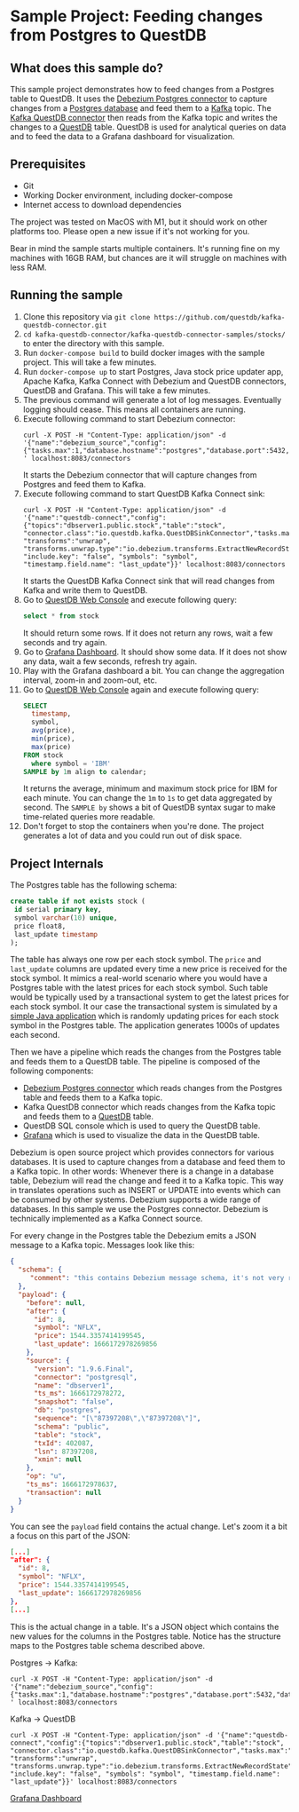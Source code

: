 # Sample Project: Feeding changes from Postgres to QuestDB
## What does this sample do?
This sample project demonstrates how to feed changes from a Postgres table to QuestDB. It uses the [Debezium Postgres connector](https://debezium.io/documentation/reference/1.9/connectors/postgresql.html) to capture changes from a [Postgres database](https://www.postgresql.org/) and feed them to a [Kafka](https://kafka.apache.org/) topic. The [Kafka QuestDB connector](https://github.com/questdb/kafka-questdb-connector) then reads from the Kafka topic and writes the changes to a [QuestDB](questdb.io/) table. QuestDB is used for analytical queries on data and to feed the data to a Grafana dashboard for visualization.

## Prerequisites
- Git
- Working Docker environment, including docker-compose
- Internet access to download dependencies

The project was tested on MacOS with M1, but it should work on other platforms too. Please open a new issue if it's not working for you.

Bear in mind the sample starts multiple containers. It's running fine on my machines with 16GB RAM, but chances are it will struggle on machines with less RAM.

## Running the sample
1. Clone this repository via `git clone https://github.com/questdb/kafka-questdb-connector.git`
2. `cd kafka-questdb-connector/kafka-questdb-connector-samples/stocks/` to enter the directory with this sample.
3. Run `docker-compose build` to build docker images with the sample project. This will take a few minutes.
4. Run `docker-compose up` to start Postgres, Java stock price updater app, Apache Kafka, Kafka Connect with Debezium and QuestDB connectors, QuestDB and Grafana. This will take a few minutes.
5. The previous command will generate a lot of log messages. Eventually logging should cease. This means all containers are running. 
6. Execute following command to start Debezium connector:
    ```shell
    curl -X POST -H "Content-Type: application/json" -d  '{"name":"debezium_source","config":{"tasks.max":1,"database.hostname":"postgres","database.port":5432,"database.user":"postgres","database.password":"postgres","connector.class":"io.debezium.connector.postgresql.PostgresConnector","database.dbname":"postgres","database.server.name":"dbserver1"}} ' localhost:8083/connectors
    ```
   It starts the Debezium connector that will capture changes from Postgres and feed them to Kafka.
7. Execute following command to start QuestDB Kafka Connect sink:
    ```shell
    curl -X POST -H "Content-Type: application/json" -d '{"name":"questdb-connect","config":{"topics":"dbserver1.public.stock","table":"stock", "connector.class":"io.questdb.kafka.QuestDBSinkConnector","tasks.max":"1","key.converter":"org.apache.kafka.connect.storage.StringConverter","value.converter":"org.apache.kafka.connect.json.JsonConverter","host":"questdb", "transforms":"unwrap", "transforms.unwrap.type":"io.debezium.transforms.ExtractNewRecordState", "include.key": "false", "symbols": "symbol", "timestamp.field.name": "last_update"}}' localhost:8083/connectors
    ```
   It starts the QuestDB Kafka Connect sink that will read changes from Kafka and write them to QuestDB.
8. Go to [QuestDB Web Console](http://localhost:19000/) and execute following query:
    ```sql
    select * from stock
    ```
   It should return some rows. If it does not return any rows, wait a few seconds and try again.
9. Go to [Grafana Dashboard](http://localhost:3000/d/stocks/stocks?orgId=1&refresh=5s&viewPanel=2). It should show some data. If it does not show any data, wait a few seconds, refresh try again.
10. Play with the Grafana dashboard a bit. You can change the aggregation interval, zoom-in and zoom-out, etc.
11. Go to [QuestDB Web Console](http://localhost:19000/) again and execute following query:
    ```sql
    SELECT
      timestamp,
      symbol,
      avg(price),
      min(price),
      max(price)
    FROM stock
      where symbol = 'IBM'
    SAMPLE by 1m align to calendar;
    ```
    It returns the average, minimum and maximum stock price for IBM for each minute. You can change the `1m` to `1s` to get data aggregated by second. The `SAMPLE by` shows a bit of QuestDB syntax sugar to make time-related queries more readable. 
12. Don't forget to stop the containers when you're done. The project generates a lot of data and you could run out of disk space. 

## Project Internals
The Postgres table has the following schema:
```sql
create table if not exists stock (
 id serial primary key,
 symbol varchar(10) unique,
 price float8,
 last_update timestamp
);
```
The table has always one row per each stock symbol. The `price` and `last_update` columns are updated every time a new price is received for the stock symbol. It mimics a real-world scenario where you would have a Postgres table with the latest prices for each stock symbol. Such table would be typically used by a transactional system to get the latest prices for each stock symbol. It our case the transactional system is simulated by a [simple Java application](src/main/java/io/questdb/kafka/samples/StockService.java) which is randomly updating prices for each stock symbol in the Postgres table. The application generates 1000s of updates each second. 

Then we have a pipeline which reads the changes from the Postgres table and feeds them to a QuestDB table. The pipeline is composed of the following components:
- [Debezium Postgres connector](https://debezium.io/documentation/reference/1.9/connectors/postgresql.html) which reads changes from the Postgres table and feeds them to a Kafka topic.
- Kafka QuestDB connector which reads changes from the Kafka topic and feeds them to a [QuestDB](https://questdb.io) table.
- QuestDB SQL console which is used to query the QuestDB table.
- [Grafana](https://grafana.com/) which is used to visualize the data in the QuestDB table.

Debezium is open source project which provides connectors for various databases. It is used to capture changes from a database and feed them to a Kafka topic. In other words: Whenever there is a change in a database table, Debezium will read the change and feed it to a Kafka topic. This way in translates operations such as INSERT or UPDATE into events which can be consumed by other systems. Debezium supports a wide range of databases. In this sample we use the Postgres connector. Debezium is technically implemented as a Kafka Connect source. 

For every change in the Postgres table the Debezium emits a JSON message to a Kafka topic. Messages look like this:
```json
{
  "schema": {
     "comment": "this contains Debezium message schema, it's not very relevant for this sample"
  },
  "payload": {
    "before": null,
    "after": {
      "id": 8,
      "symbol": "NFLX",
      "price": 1544.3357414199545,
      "last_update": 1666172978269856
    },
    "source": {
      "version": "1.9.6.Final",
      "connector": "postgresql",
      "name": "dbserver1",
      "ts_ms": 1666172978272,
      "snapshot": "false",
      "db": "postgres",
      "sequence": "[\"87397208\",\"87397208\"]",
      "schema": "public",
      "table": "stock",
      "txId": 402087,
      "lsn": 87397208,
      "xmin": null
    },
    "op": "u",
    "ts_ms": 1666172978637,
    "transaction": null
  }
}
```
You can see the `payload` field contains the actual change. Let's zoom it a bit a focus on this part of the JSON:
```json
[...]
"after": {
  "id": 8,
  "symbol": "NFLX",
  "price": 1544.3357414199545,
  "last_update": 1666172978269856
},
[...]
```
This is the actual change in a table. It's a JSON object which contains the new values for the columns in the Postgres table. Notice has the structure maps to the Postgres table schema described above. 


Postgres -> Kafka:
```shell
curl -X POST -H "Content-Type: application/json" -d  '{"name":"debezium_source","config":{"tasks.max":1,"database.hostname":"postgres","database.port":5432,"database.user":"postgres","database.password":"postgres","connector.class":"io.debezium.connector.postgresql.PostgresConnector","database.dbname":"postgres","database.server.name":"dbserver1"}} ' localhost:8083/connectors
```

Kafka -> QuestDB
```shell
curl -X POST -H "Content-Type: application/json" -d '{"name":"questdb-connect","config":{"topics":"dbserver1.public.stock","table":"stock", "connector.class":"io.questdb.kafka.QuestDBSinkConnector","tasks.max":"1","key.converter":"org.apache.kafka.connect.storage.StringConverter","value.converter":"org.apache.kafka.connect.json.JsonConverter","host":"questdb", "transforms":"unwrap", "transforms.unwrap.type":"io.debezium.transforms.ExtractNewRecordState", "include.key": "false", "symbols": "symbol", "timestamp.field.name": "last_update"}}' localhost:8083/connectors
```

[Grafana Dashboard](http://localhost:3000/d/stocks/stocks?orgId=1&refresh=5s&viewPanel=2)